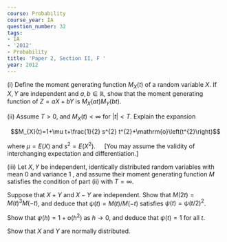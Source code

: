 ```yaml
---
course: Probability
course_year: IA
question_number: 32
tags:
- IA
- '2012'
- Probability
title: 'Paper 2, Section II, F '
year: 2012
---
```




(i) Define the moment generating function $M_{X}(t)$ of a random variable $X$. If $X, Y$ are independent and $a, b \in \mathbb{R}$, show that the moment generating function of $Z=a X+b Y$ is $M_{X}(a t) M_{Y}(b t)$.

(ii) Assume $T>0$, and $M_{X}(t)<\infty$ for $|t|<T$. Explain the expansion

$$M_{X}(t)=1+\mu t+\frac{1}{2} s^{2} t^{2}+\mathrm{o}\left(t^{2}\right)$$

where $\mu=E(X)$ and $s^{2}=E\left(X^{2}\right) . \quad$ [You may assume the validity of interchanging expectation and differentiation.]

(iii) Let $X, Y$ be independent, identically distributed random variables with mean 0 and variance 1 , and assume their moment generating function $M$ satisfies the condition of part (ii) with $T=\infty$.

Suppose that $X+Y$ and $X-Y$ are independent. Show that $M(2 t)=M(t)^{3} M(-t)$, and deduce that $\psi(t)=M(t) / M(-t)$ satisfies $\psi(t)=\psi(t / 2)^{2}$.

Show that $\psi(h)=1+\mathrm{o}\left(h^{2}\right)$ as $h \rightarrow 0$, and deduce that $\psi(t)=1$ for all $t$.

Show that $X$ and $Y$ are normally distributed.